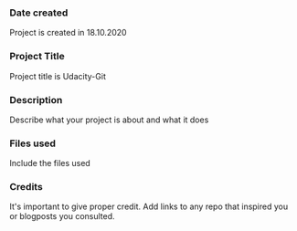 ### Date created
Project is created in 18.10.2020

### Project Title
Project title is Udacity-Git

### Description
Describe what your project is about and what it does

### Files used
Include the files used

### Credits
It's important to give proper credit. Add links to any repo that inspired you or blogposts you consulted.
